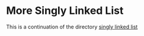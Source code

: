 # More Singly Linked List

This is a continuation of the directory [singly linked list](../0x12-singly_linked_lists/)

